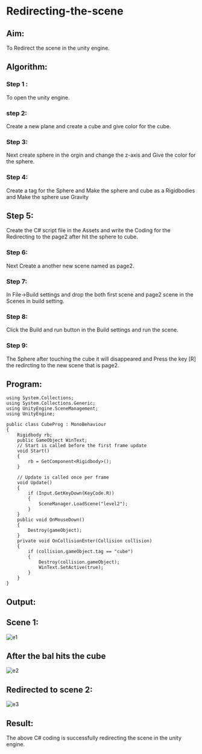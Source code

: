 # Redirecting-the-scene

## Aim:
To Redirect the scene in the unity engine.
## Algorithm:
### Step 1 :
To open the unity engine.
### step 2:
Create a new plane and create a cube and give color for the cube.
### Step 3:
Next create sphere in the orgin and change the z-axis and Give the color for the sphere.
### Step 4:
Create a tag for the Sphere and Make the sphere and cube as a Rigidbodies and Make the sphere use Gravity
## Step 5:
Create the C# script file in the Assets and write the Coding for the Redirecting to the page2 after hit the sphere to cube.
### Step 6:
Next Create a another new scene named as page2.
### Step 7:
In File->Build settings and drop the both first scene and page2 scene in the Scenes in build setting.
### Step 8:
Click the Build and run button in the Build settings and run the scene.
### Step 9:
The Sphere after touching the cube it will disappeared and Press the key [R] the redircting to the new scene that is page2.
## Program:
~~~
using System.Collections;
using System.Collections.Generic;
using UnityEngine.SceneManagement;
using UnityEngine;

public class CubeProg : MonoBehaviour
{
    Rigidbody rb;
    public GameObject WinText;
    // Start is called before the first frame update
    void Start()
    {
        rb = GetComponent<Rigidbody>();
    }

    // Update is called once per frame
    void Update()
    {
        if (Input.GetKeyDown(KeyCode.R))
        {
            SceneManager.LoadScene("level2");
        }
    }
    public void OnMouseDown()
    {
        Destroy(gameObject);
    }
    private void OnCollisionEnter(Collision collision)
    {
        if (collision.gameObject.tag == "cube")
        {
            Destroy(collision.gameObject);
            WinText.SetActive(true);
        }
    }
}
~~~
## Output:
## Scene 1:
![e1](https://github.com/21005984/Redirecting-the-scene/assets/94748389/6bb8e45c-69f3-440e-8e39-7d515bda6119)

## After the bal hits the cube
![e2](https://github.com/21005984/Redirecting-the-scene/assets/94748389/efebc4ad-f92d-49ea-8fe6-d7fa5068fd3d)

## Redirected to scene 2:
![e3](https://github.com/21005984/Redirecting-the-scene/assets/94748389/7885a297-e22b-465f-b2c8-ea59e12c2f90)

## Result:
The above C# coding is successfully redirecting the scene in the unity engine.
